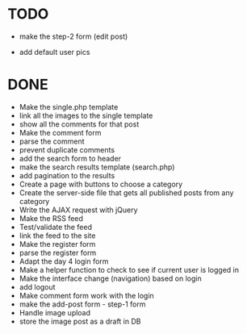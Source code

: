 TODO
====


* make the step-2 form (edit post)


* add default user pics


DONE
====
* Make the single.php template
* link all the images to the single template
* show all the comments for that post
* Make the comment form
* parse the comment
* prevent duplicate comments
* add the search form to header
* make the search results template (search.php)
* add pagination to the results
* Create a page with buttons to choose a category 
* Create the server-side file that gets all published posts from any category 
* Write the AJAX request with jQuery
* Make the RSS feed
* Test/validate the feed
* link the feed to the site
* Make the register form
* parse the register form
* Adapt the day 4 login form 
* Make a helper function to check to see if current user is logged in
* Make the interface change (navigation) based on login
* add logout
* Make comment form work with the login
* make the add-post form - step-1 form
* Handle image upload
* store the image post as a draft in DB
